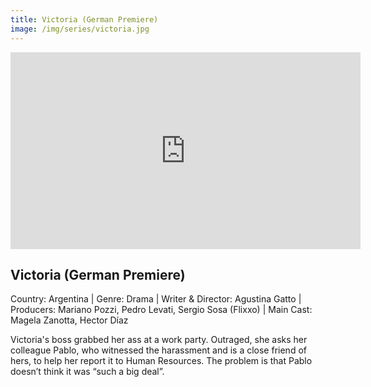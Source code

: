 ```yaml
---
title: Victoria (German Premiere)
image: /img/series/victoria.jpg
---
```

<iframe width="560" height="315" src="https://vimeo.com/759630336?share=copy" frameborder="0" allow="accelerometer; autoplay; encrypted-media; gyroscope; picture-in-picture" allowfullscreen></iframe>

## Victoria (German Premiere)
Country: Argentina | Genre: Drama | Writer & Director: Agustina Gatto | Producers: Mariano Pozzi, Pedro Levati, Sergio Sosa (Flixxo) | Main Cast: Magela Zanotta, Hector Díaz

Victoria's boss grabbed her ass at a work party. Outraged, she asks her colleague Pablo, who witnessed the harassment and is a close friend of hers, to help her report it to Human Resources. The problem is that Pablo doesn’t think it was “such a big deal”.

